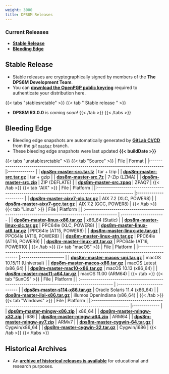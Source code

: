 ```yaml
---
weight: 3000
title: DPS8M Releases
---
```

<!-- SPDX-License-Identifier: ICU -->
<!-- Copyright (c) 2022 The DPS8M Development Team -->
### Current Releases
* [**Stable Release**](#stable-release)
* [**Bleeding Edge**](#bleeding-edge)

## Stable Release
<!--* **DPS8M R3.0.0** is the current stable simulator release, last updated **2022-xx-xx xx:xx:xx UTC**.-->
* Stable releases are cryptographically signed by members of the **The DPS8M Development Team**.
* You can [**download the OpenPGP public keyring**](../keyring.asc) required to authenticate your distribution here.

{{< tabs "stablesrctable" >}}
{{< tab " Stable release " >}}
* **DPS8M R3.0.0** is *coming soon!*
{{< /tab >}}
{{< /tabs >}}
## Bleeding Edge

* Bleeding edge snapshots are automatically generated by [**GitLab CI/CD**](https://gitlab.com/dps8m/dps8m/-/pipelines) from the *git* [`master`](https://gitlab.com/dps8m/dps8m/-/tree/master) branch.
* These bleeding edge snapshots were last updated **{{< buildDate >}}**

{{< tabs "unstablesrctable" >}}
{{< tab "Source" >}}
| File                                                                                 | Format        |
|:------------------------------------------------------------------------------------ |:------------- |
| [**dps8m-master-src.tar.lz**](https://dps8m.gitlab.io/dps8m/dps8m-master-src.tar.lz) | tar + lzip    |
| [**dps8m-master-src.tar.gz**](https://dps8m.gitlab.io/dps8m/dps8m-master-src.tar.gz) | tar + gzip    |
| [**dps8m-master-src.7z**](https://dps8m.gitlab.io/dps8m/dps8m-master-src.7z)         | 7-Zip (LZMA)  |
| [**dps8m-master-src.zip**](https://dps8m.gitlab.io/dps8m/dps8m-master-src.zip)       | ZIP (DEFLATE) |
| [**dps8m-master-src.zpaq**](https://dps8m.gitlab.io/dps8m/dps8m-master-src.zpaq)     | ZPAQ7         |
{{< /tab >}}
{{< tab "AIX" >}}
| File                                                                                             | Platform               |
|:------------------------------------------------------------------------------------------------ |:---------------------- |
| [**dps8m-master-aixv7-xlc.tar.gz**](https://dps8m.gitlab.io/dps8m/dps8m-master-aixv7-xlc.tar.gz) | AIX 7.2 (XLC, POWER8)  |
| [**dps8m-master-aixv7-gcc.tar.gz**](https://dps8m.gitlab.io/dps8m/dps8m-master-aixv7-gcc.tar.gz) | AIX 7.2 (GCC, POWER8)  |
{{< /tab >}}
{{< tab "Linux" >}}
| File                                                                                             | Platform                |
| :----------------------------------------------------------------------------------------------  | :---------------------  |
| [**dps8m-master-linux-x86.tar.gz**](https://dps8m.gitlab.io/dps8m/dps8m-master-linux-x86.tar.gz) | x86_64 (Static)         |
| [**dps8m-master-linux-xlc.tar.gz**](https://dps8m.gitlab.io/dps8m/dps8m-master-linux-xlc.tar.gz) | PPC64le (XLC, POWER8)   |
| [**dps8m-master-linux-at8.tar.gz**](https://dps8m.gitlab.io/dps8m/dps8m-master-linux-at8.tar.gz) | PPC64le (AT15, POWER8)  |
| [**dps8m-master-linux-ate.tar.gz**](https://dps8m.gitlab.io/dps8m/dps8m-master-linux-ate.tar.gz) | PPC64le (AT16, POWER8)  |
| [**dps8m-master-linux-atn.tar.gz**](https://dps8m.gitlab.io/dps8m/dps8m-master-linux-atn.tar.gz) | PPC64le (AT16, POWER9)  |
| [**dps8m-master-linux-att.tar.gz**](https://dps8m.gitlab.io/dps8m/dps8m-master-linux-att.tar.gz) | PPC64le (AT16, POWER10) |
{{< /tab >}}
{{< tab "macOS" >}}
| File                                                                                             | Platform              |
|:------------------------------------------------------------------------------------------------ |:--------------------- |
| [**dps8m-master-macos-uni.tar.gz**](https://dps8m.gitlab.io/dps8m/dps8m-master-macos-uni.tar.gz) | macOS 10.15/11 (Universal) |
| [**dps8m-master-macos-x86.tar.gz**](https://dps8m.gitlab.io/dps8m/dps8m-master-macos-x86.tar.gz) | macOS Latest (x86_64) |
| [**dps8m-master-mac10-x86.tar.gz**](https://dps8m.gitlab.io/dps8m/dps8m-master-mac10-x86.tar.gz) | macOS 10.13 (x86_64)  |
| [**dps8m-master-mac11-a64.tar.gz**](https://dps8m.gitlab.io/dps8m/dps8m-master-mac11-a64.tar.gz) | macOS 11.00 (ARM64)   |
{{< /tab >}}
{{< tab "SunOS" >}}
| File                                                                                            | Platform                      |
| :---------------------------------------------------------------------------------------------- | :---------------------------- |
| [**dps8m-master-s114-x86.tar.gz**](https://dps8m.gitlab.io/dps8m/dps8m-master-s114-x86.tar.gz)  | Oracle Solaris 11.4 (x86_64)  |
| [**dps8m-master-iloi-x86.tar.gz**](https://dps8m.gitlab.io/dps8m/dps8m-master-iloi-x86.tar.gz)  | illumos OpenIndiana (x86_64)  |
{{< /tab >}}
{{< tab "Windows" >}}
| File                                                                                             | Platform      |
|:------------------------------------------------------------------------------------------------ |:------------- |
| [**dps8m-master-mingw-x86.zip**](https://dps8m.gitlab.io/dps8m/dps8m-master-mingw-x86.zip)       | x86_64        |
| [**dps8m-master-mingw-x32.zip**](https://dps8m.gitlab.io/dps8m/dps8m-master-mingw-x32.zip)       | i686          |
| [**dps8m-master-mingw-a64.zip**](https://dps8m.gitlab.io/dps8m/dps8m-master-mingw-a64.zip)       | ARM64         |
| [**dps8m-master-mingw-av7.zip**](https://dps8m.gitlab.io/dps8m/dps8m-master-mingw-av7.zip)       | ARMv7         |
| [**dps8m-master-cygwin-64.tar.gz**](https://dps8m.gitlab.io/dps8m/dps8m-master-cygwin-64.tar.gz) | Cygwin/x86_64 |
| [**dps8m-master-cygwin-32.tar.gz**](https://dps8m.gitlab.io/dps8m/dps8m-master-cygwin-32.tar.gz) | Cygwin/i686   |
{{< /tab >}}
{{< /tabs >}}

## Historical Archives

* An [**archive of historical releases is available**](Historical_Archives) for educational and research purposes.
